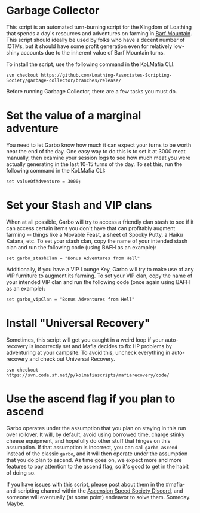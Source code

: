 # Garbage Collector

This script is an automated turn-burning script for the Kingdom of Loathing that spends a day's resources and adventures on farming in [Barf Mountain](https://kol.coldfront.net/thekolwiki/index.php/Barf_Mountain). This script should ideally be used by folks who have a decent number of IOTMs, but it should have some profit generation even for relatively low-shiny accounts due to the inherent value of Barf Mountain turns.

To install the script, use the following command in the KoLMafia CLI.

```
svn checkout https://github.com/Loathing-Associates-Scripting-Society/garbage-collector/branches/release/
```

Before running Garbage Collector, there are a few tasks you must do.

# Set the value of a marginal adventure

You need to let Garbo know how much it can expect your turns to be worth near the end of the day. One easy way to do this is to set it at 3000 meat manually, then examine your session logs to see how much meat you were actually generating in the last 10-15 turns of the day. To set this, run the following command in the KoLMafia CLI:

```
set valueOfAdventure = 3000;
```

# Set your Stash and VIP clans

When at all possible, Garbo will try to access a friendly clan stash to see if it can access certain items you don't have that can profitably augment farming -- things like a Movable Feast, a sheet of Spooky Putty, a Haiku Katana, etc. To set your stash clan, copy the name of your intended stash clan and run the following code (using BAFH as an example):

```
set garbo_stashClan = "Bonus Adventures from Hell"
```

Additionally, if you have a VIP Lounge Key, Garbo will try to make use of any VIP furniture to augment its farming. To set your VIP clan, copy the name of your intended VIP clan and run the following code (once again using BAFH as an example):

```
set garbo_vipClan = "Bonus Adventures from Hell"
```

# Install "Universal Recovery"

Sometimes, this script will get you caught in a weird loop if your auto-recovery is incorrectly set and Mafia decides to fix HP problems by adventuring at your campsite. To avoid this, uncheck everything in auto-recovery and check out Universal Recovery.

```
svn checkout https://svn.code.sf.net/p/kolmafiascripts/mafiarecovery/code/
```

# Use the ascend flag if you plan to ascend

Garbo operates under the assumption that you plan on staying in this run over rollover. It will, by default, avoid using borrowed time, charge stinky cheese equipment, and hopefully do other stuff that hinges on this assumption. If that assumption is incorrect, you can call `garbo ascend` instead of the classic `garbo`, and it will then operate under the assumption that you do plan to ascend. As time goes on, we expect more and more features to pay attention to the ascend flag, so it's good to get in the habit of doing so.

If you have issues with this script, please post about them in the #mafia-and-scripting channel within the [Ascension Speed Society Discord](https://discord.gg/tbUCRT5), and someone will eventually (at some point) endeavor to solve them. Someday. Maybe.
